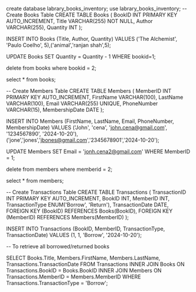 create database labrary_books_inventory;
 use labrary_books_inventory;
 -- Create Books Table
CREATE TABLE Books (
                     BookID INT PRIMARY KEY AUTO_INCREMENT,
					 Title VARCHAR(255) NOT NULL,
                     Author VARCHAR(255),
                     Quantity INT
				   );
                   
 INSERT INTO Books (Title, Author, Quantity)
VALUES ('The Alchemist', 'Paulo Coelho', 5),('animal','ranjan shah',5);
                  
UPDATE Books
SET Quantity = Quantity - 1 WHERE bookid=1;

delete from books where bookid = 2;

select * from books;


-- Create Members Table
CREATE TABLE Members (
                       MemberID INT PRIMARY KEY AUTO_INCREMENT,
					   FirstName VARCHAR(100),
                       LastName VARCHAR(100),
                       Email VARCHAR(255) UNIQUE,
                       PhoneNumber VARCHAR(15),
                       MembershipDate DATE
                     );
			
INSERT INTO Members (FirstName, LastName, Email, PhoneNumber, MembershipDate)
VALUES ('John', 'cena', 'john.cena@gmail.com', '1234567890', '2024-10-20'),('jone','jones','jbones@gmail.com','2345678901','2024-10-20');

UPDATE Members
SET Email = 'jonh.cena2@gmail.com'
WHERE MemberID = 1;

delete from members where memberid = 2;

select * from members;

-- Create Transactions Table
CREATE TABLE Transactions (
                            TransactionID INT PRIMARY KEY AUTO_INCREMENT,
                            BookID INT,
						    MemberID INT,
                            TransactionType ENUM('Borrow', 'Return'),
                            TransactionDate DATE,
                            FOREIGN KEY (BookID) REFERENCES Books(BookID),
                            FOREIGN KEY (MemberID) REFERENCES Members(MemberID)
					);

INSERT INTO Transactions (BookID, MemberID, TransactionType, TransactionDate)
VALUES (1, 1, 'Borrow', '2024-10-20');

-- To retrieve all borrowed/returned books

SELECT Books.Title, Members.FirstName, Members.LastName, Transactions.TransactionDate
FROM Transactions
INNER JOIN Books ON Transactions.BookID = Books.BookID
INNER JOIN Members ON Transactions.MemberID = Members.MemberID
WHERE Transactions.TransactionType = 'Borrow';
